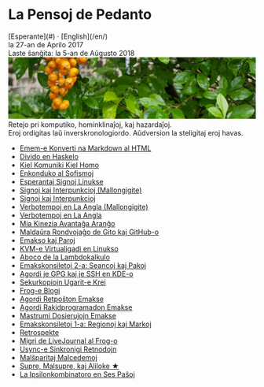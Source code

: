 La Pensoj de Pedanto
====================

<div class="center">[Esperante](#) · [English](/en/)</div>
<div class="center">la 27-an de Aprilo 2017</div>
<div class="center">Laste ŝanĝita: la 5-an de Aŭgusto 2018</div>

<img src="/bil/pluvis.jpg" class="banner" alt="pluvis.jpg" title="En la vizaĝo de la kosmo, ni ĉiuj porĉiame estas infanoj." />

<div class="text-right">Retejo pri komputiko, hominklinaĵoj, kaj hazardaĵoj.</div>
<div class="text-right">Eroj ordigitas laŭ inverskronologiordo. Aŭdversion la steligitaj eroj havas.</div>

- [Emem-e Konverti na Markdown al HTML](emem-o)
- [Divido en Haskelo](divido)
- [Kiel Komuniki Kiel Homo](homo)
- [Enkonduko al Sofismoj](sofismoj)
- [Esperantaj Signoj Linukse](eo-linukse)
- [Signoj kaj Interpunkcioj (Mallongigite)](signoj-interpunkcioj-mallongigite)
- [Signoj kaj Interpunkcioj](signoj-interpunkcioj)
- [Verbotempoj en La Angla (Mallongigite)](verbotempoj-la-angla-mallongigite)
- [Verbotempoj en La Angla](verbotempoj-la-angla)
- [Mia Kinezia Avantaĝa Aranĝo](avantagxo)
- [Maldaŭra Rondvojaĝo de Gito kaj GitHub-o](gito-github-o)
- [Emakso kaj Paroj](emakso-paroj)
- [KVM-e Virtualigadi en Linukso](kvm-o)
- [Aboco de la Lambdokalkulo](lambdokalkulo)
- [Emakskonsiletoj 2-a: Seancoj kaj Pakoj](emakskonsiletoj-2-a)
- [Agordi je GPG kaj je SSH en KDE-o](gsk)
- [Sekurkopiojn Ugarit-e Krei](ugarit-o)
- [Frog-e Blogi](frog-o)
- [Agordi Retpoŝton Emakse](emakso-retposxto)
- [Agordi Rakidprogramadon Emakse](emakso-rakido)
- [Mastrumi Dosierujojn Emakse](emakso-dired-o)
- [Emakskonsiletoj 1-a: Regionoj kaj Markoj](emakskonsiletoj-1-a)
- [Retrospekte](retrospekte)
- [Migri de LiveJournal al Frog-o](livefrog-o)
- [Usync-e Sinkronigi Retnodojn](usync-o)
- [Malŝparitaj Malcedemoj](malsxparitaj)
- [Supre, Malsupre, kaj Aliloke ★](supre-malsupre)
- [La Ipsilonkombinatoro en Ses Paŝoj](ipsilono)
